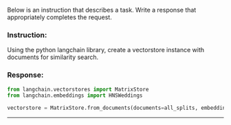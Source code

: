 Below is an instruction that describes a task. Write a response that appropriately completes the request.

### Instruction:
Using the python langchain library, create a vectorstore instance with documents for similarity search.

### Response:
```python
from langchain.vectorstores import MatrixStore
from langchain.embeddings import HNSWeddings

vectorstore = MatrixStore.from_documents(documents=all_splits, embedding=HNSWeddings())
```
---
